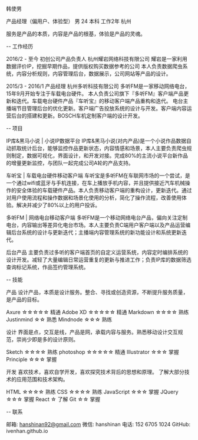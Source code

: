 韩使男

产品经理（偏用户、体验型）
男 24 本科 工作2年 杭州

服务是产品的本质，内容是产品的根基，体验是产品的灵魂。


--
工作经历

2016/2 - 至今
初创公司产品负责人
杭州耀岩网络科技有限公司
耀岩是一家利用数据评价IP，挖掘早期作品，提供版权购买数据参考的公司
本人负责数据爬虫系统，内容分析规则，内容管理后台，数据展示，公司网站等产品的设计。


2015/3 - 2016/1
产品经理
杭州多听科技有限公司
多听FM是一家移动网络电台，15年9月开始专注于车载电台硬件。
本人负责公司旗下『多听FM』客户端产品更新和迭代。车载电台硬件产品『车听宝』的移动客户端产品重构和迭代。
电台主播端节目管理后台的优化更新。客户端广告投放系统的设计与开发。客户端内容运营后台的搭建和更新。BOSCH车机定制客户端的设计开发。


--
项目

IP库&黑马小说 | 小说IP数据平台
IP库&黑马小说(对内产品)是一个小说作品数据自动抓取统计后台，能够监控作品更新状态，内容情感和场景，本人主要负责爬虫规则制定，数据可视化，界面设计，和开发对接。完成80%的主流小说平台新作品的增量更新监控，与团队一起完成公司A轮的产品支持。


车听宝 | 车载电台硬件移动客户端
车听宝是多听FM在车联网市场的一个尝试，是一个通过wifi或蓝牙与手机连接，在车上播放手机内容，并且提供接近汽车机械操作的安全体验的车载硬件产品。本人负责移动客户端的重构设计，更新迭代。通过对用户使用流程和操作数据和场景化使用的分析，简化了操作流程，改善使用体验。解决并减少了80%以上的用户投诉。


多听FM | 网络电台移动客户端
多听FM是一个移动网络电台产品，偏向关注定制电台，内容输出等差异化电台市场。本人主要负责C端用户客户端以及产品运营编辑后台系统的设计与更新迭代；主播端内容管理系统的新功能设计和系统更新迭代。


后台产品
主要负责过多听的客户端首页的自定义运营系统，内容定时编排系统的设计开发。减轻了大量编辑日常运营重复的更新与推进工作；负责IP库的数据筛选查询标记系统，作品签约管理系统。



--
技能



产品
设计产品，本质是设计服务。整合、寻找或创造资源，不断提升服务质量，是产品的目标。

Axure 	☆☆☆☆☆  精通
Adobe XD 	☆☆☆☆☆ 精通
Markdown  ☆☆☆☆ 熟练
Justinmind ☆☆ 熟悉
Mindnode ☆☆☆ 熟练



设计
界面是点，交互是线，产品是网，承载内容与服务。熟悉移动设计交互规范，崇尚少即是多的设计原则。

Sketch ☆☆☆☆ 熟练
photoshop ☆☆☆☆☆ 精通
Illustrator ☆☆☆ 掌握
Principle ☆☆☆ 掌握


开发
喜欢技术，喜欢自学开发，喜欢探究技术背后的思想和原理。
了解大部分技术的应用范围和技术架构。

HTML ☆☆☆☆ 熟练
CSS ☆☆☆☆ 熟练
JavaScript ☆☆☆ 掌握
JQuery ☆☆☆ 掌握
React ☆ 了解
Git ☆☆ 掌握




--
联系

邮箱: hanshinan92@gmail.com
微信: hanshinan
电话: 152 6705 1024
GitHub: ivenhan.github.io
